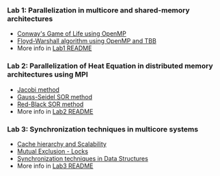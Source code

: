 ### __Lab 1:__ Parallelization in multicore and shared-memory architectures

- [Conway's Game of Life using OpenMP](./Lab1/ex1)
- [Floyd-Warshall algorithm using OpenMP and TBB](./Lab1/ex2)
- More info in [Lab1 README](./Lab1/README.md)


### __Lab 2:__ Parallelization of Heat Equation in distributed memory architectures using MPI

- [Jacobi method](./Lab2)
- [Gauss-Seidel SOR method](./Lab2)
- [Red-Black SOR method](./Lab2)
- More info in [Lab2 README](./Lab2/README.md)


### __Lab 3:__ Synchronization techniques in multicore systems

- [Cache hierarchy and Scalability](./Lab3/ex1)
- [Mutual Exclusion - Locks](./Lab3/ex2)
- [Synchronization techniques in Data Structures](./Lab3/ex3)
- More info in [Lab3 README](./Lab3/README.md)




